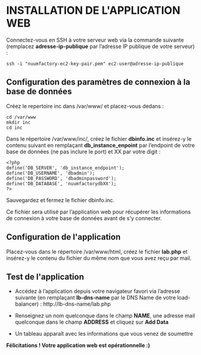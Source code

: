 # INSTALLATION DE L'APPLICATION WEB

Connectez-vous en SSH à votre serveur web via la commande suivante (remplacez **adresse-ip-publique** par l’adresse IP publique de votre serveur) :

```
ssh -i "nuumfactory-ec2-key-pair.pem" ec2-user@adresse-ip-publique
```

## Configuration des paramètres de connexion à la base de données

Créez le repertoire inc dans /var/www/ et placez-vous dedans :

```
cd /var/www
mkdir inc
cd inc
```

Dans le répertoire /var/www/inc/, créez le fichier **dbinfo.inc** et insérez-y le contenu suivant en remplaçant **db_instance_enpoint** par l’endpoint de votre base de données (ne pas inclure le port) et XX par votre digit :

```
<?php
define('DB_SERVER', 'db_instance_endpoint');
define('DB_USERNAME', 'dbadmin');
define('DB_PASSWORD', 'dbadminpassword');
define('DB_DATABASE', 'nuumfactorydbXX');
?>
```

Sauvegardez et fermez le fichier dbinfo.inc.

Ce fichier sera utilisé par l’application web pour récupérer les informations de connexion à votre base de données avant de s’y connecter.

## Configuration de l'application

Placez-vous dans le répertoire /var/www/html, créez le fichier **lab.php** et insérez-y le contenu du fichier du même nom que vous avez reçu par mail.

## Test de l'application

- Accédez à l’application depuis votre navigateur favori via l’adresse suivante (en remplaçant **lb-dns-name** par le DNS Name de votre load-balancer) : http://lb-dns-name/lab.php

- Renseignez un nom quelconque dans le champ **NAME**, une adresse mail quelconque dans le champ **ADDRESS** et cliquez sur **Add Data**

- Un tableau apparaît avec les informations que vous venez de soumettre

**Félicitations ! Votre application web est opérationnelle :)**